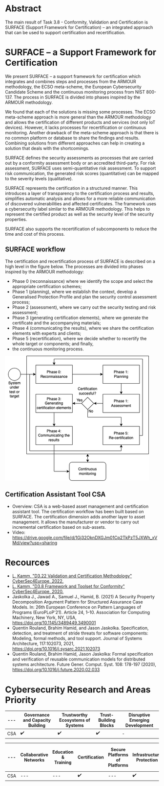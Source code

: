 # Abstract
The main result of Task 3.8 - Conformity, Validation and Certification is SURFACE (Support Framework for Certification) – an integrated approach that can be used to support certification and recertification.

# SURFACE – a Support Framework for Certification
We present SURFACE – a support framework for certification which integrates and combines steps and processes from the ARMOUR methodology, the ECSO meta-scheme, the European Cybersecurity Candidate Scheme and the continuous monitoring process from NIST 800-137. The process in SURFACE is divided into phases inspired by the ARMOUR methodology.

We found that each of the solutions is missing some processes. The ECSO meta-scheme approach is more general than the ARMOUR methodology and allows the certification of different products and services (not only IoT devices). However, it lacks processes for recertification or continuous monitoring. Another drawback of the meta-scheme approach is that there is no common platform or database to share the findings and results. Combining solutions from different approaches can help in creating a solution that deals with the shortcomings.

SURFACE defines the security assessments as processes that are carried out by a conformity assessment body or an accredited third-party. For risk assessment, SURFACE uses semi-quantitative risk assessment. To support risk communication, the generated risk scores (quantitative) can be mapped to the severity levels (qualitative).

SURFACE represents the certification in a structured manner. This introduces a layer of transparency to the certification process and results, simplifies automatic analysis and allows for a more reliable communication of discovered vulnerabilities and affected certificates. The framework uses a cybersecurity label similar to the ARMOUR methodology. This helps to represent the certified product as well as the security level of the security properties.

SURFACE also supports the recertification of subcomponents to reduce the time and cost of this process.

## SURFACE workflow

The certification and recertification process of SURFACE is described on a high level in the figure below. The processes are divided into phases inspired by the ARMOUR methodology:

* Phase 0 (reconnaissance) where we identify the scope and select the appropriate certification schemes;
* Phase 1 (planning), where we establish the context, develop a Generalised Protection Profile and plan the security control assessment process;
* Phase 2 (assessment), where we carry out the security testing and risk assessment;
* Phase 3 (generating certification elements), where we generate the certificate and the accompanying materials;
* Phase 4 (communicating the results), where we share the certification elements with experts and clients;
* Phase 5 (recertification), where we decide whether to recertify the whole target or components; and finally,
* the continuous monitoring process.

![High-level overview of SURFACE](T3.8-SURFACE.png)

## Certification Assistant Tool CSA
* Overview: CSA is a web-based asset management and certification assistant tool. The certification workflow has been built based on SURFACE. The certification dimension adds another layer to asset management. It allows the manufacturer or vendor to carry out incremental certification based on sub-assets.
* Video: https://drive.google.com/file/d/1Gj32OknDXGJm01Cp2TkPzT5JXWh_xVMd/view?usp=sharing

# Recources
* [L. Kamm, "D3.22 Validation and Certification Methodology"  CyberSec4Europe, 2022.](https://cybersec4europe.eu/wp-content/uploads/2022/04/D3.22-Validation-and-Certification-Methodology-v1.0_submitted.pdf)
* [L. Kamm, "D3.8 Framework and Toolset for Conformity"  CyberSec4Europe, 2020.](https://cybersec4europe.eu/wp-content/uploads/2020/03/D3.8-Framework-and-Toolset-for-Conformity-v1.0-Submitted.pdf)
* Jaskolka J., Jawad A., Samuel J., Hamid, B. (2021) A Security Property Decomposition Argument Pattern for Structured Assurance Case Models. In: 26th European Conference on Pattern Languages of Programs (EuroPLoP'21). Article 24, 1–10. Association for Computing Machinery, New York, NY, USA, https://doi.org/10.1145/3489449.3490001
* Quentin Rouland, Brahim Hamid, and Jason Jaskolka. Specification, detection, and treatment of stride threats for software components: Modeling, formal methods, and tool support. Journal of Systems Architecture, 117:102073, 2021, https://doi.org/10.1016/j.sysarc.2021.102073
* Quentin Rouland, Brahim Hamid, Jason Jaskolka: Formal specification and verification of reusable communication models for distributed systems architecture. Future Gener. Comput. Syst. 108: 178-197 (2020), https://doi.org/10.1016/j.future.2020.02.033

# Cybersecurity Research and Areas Priority
--- | Governance and Capacity Building | Trustworthy Ecosystems of Systems | Trust-Building Blocks | Disruptive Emerging Development
--- | --- | --- | --- | ---
CSA  | :heavy_check_mark: | :heavy_check_mark: | :heavy_check_mark: | - 

--- | Collaborative Networks| Education & Training | Certification | Secure Platforms of Platforms | Infrastructure Protection | Holistic Data Protection | AI-based Security | Systems Security & Security Lifetime Management | Secure Architectures for Next Generation Communication | Secure Quantum Technologies | Secure AI Systems | Personalized Privacy Protection
--- | --- | --- | ---  | --- | --- | --- | --- | --- | --- | --- | --- | --- 
CSA  |  ---  | --- | :heavy_check_mark: | --- | :heavy_check_mark: | --- | --- | :heavy_check_mark: | --- | --- | --- | ---
